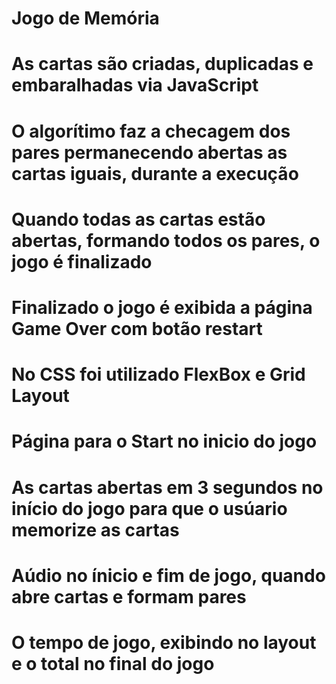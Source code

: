 # Jogo de Memória 


# As cartas são criadas, duplicadas e embaralhadas via JavaScript
# O algorítimo faz a checagem dos pares permanecendo abertas as cartas iguais, durante a execução
# Quando todas as cartas estão abertas, formando todos os pares, o jogo é finalizado
# Finalizado o jogo é exibida a página Game Over com botão restart
# No CSS foi utilizado FlexBox e Grid Layout




# Página para o Start no inicio do jogo
# As cartas abertas em 3 segundos no início do jogo para que o usúario memorize as cartas
# Aúdio no ínicio e fim de jogo, quando abre cartas e formam pares
# O tempo de jogo, exibindo no layout e o total no final do jogo






